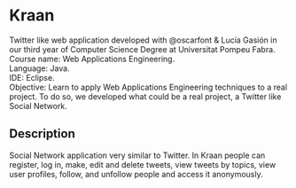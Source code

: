 # Kraan
Twitter like web application developed with @oscarfont & Lucía Gasión in our third year of Computer Science Degree at Universitat Pompeu Fabra.  
Course name: Web Applications Engineering.  
Language: Java.  
IDE: Eclipse.  
Objective: Learn to apply Web Applications Engineering techniques to a real project. To do so, we developed what could be a real project, a Twitter like Social Network.

## Description
Social Network application very similar to Twitter. In Kraan people can register, log in, make, edit and delete tweets, view tweets by topics, view user profiles, follow, and unfollow people and access it anonymously.
